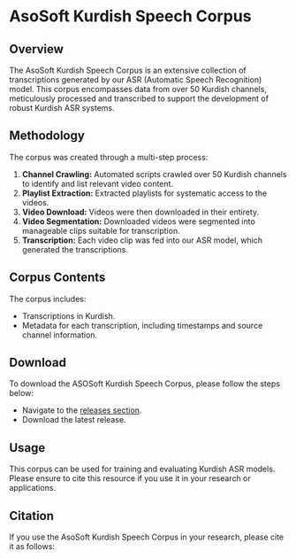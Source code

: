 
# AsoSoft Kurdish Speech Corpus

## Overview
The AsoSoft Kurdish Speech Corpus is an extensive collection of transcriptions generated by our ASR (Automatic Speech Recognition) model. This corpus encompasses data from over 50 Kurdish channels, meticulously processed and transcribed to support the development of robust Kurdish ASR systems.

## Methodology
The corpus was created through a multi-step process:
1. **Channel Crawling:** Automated scripts crawled over 50 Kurdish channels to identify and list relevant video content.
2. **Playlist Extraction:** Extracted playlists for systematic access to the videos.
3. **Video Download:** Videos were then downloaded in their entirety.
4. **Video Segmentation:** Downloaded videos were segmented into manageable clips suitable for transcription.
5. **Transcription:** Each video clip was fed into our ASR model, which generated the transcriptions.

## Corpus Contents
The corpus includes:
- Transcriptions in Kurdish.
- Metadata for each transcription, including timestamps and source channel information.

## Download
To download the ASOSoft Kurdish Speech Corpus, please follow the steps below:
- Navigate to the [releases section](https://github.com/AbdulhadyNLP/speech-corpus-generated-by-ASR-kurdish-model-transcription/releases/tag/Corpus).
- Download the latest release.

## Usage
This corpus can be used for training and evaluating Kurdish ASR models. Please ensure to cite this resource if you use it in your research or applications.

## Citation
If you use the AsoSoft Kurdish Speech Corpus in your research, please cite it as follows:
